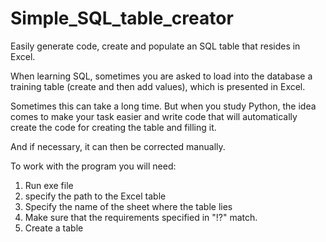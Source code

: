 # Simple_SQL_table_creator

Easily generate code, create and populate an SQL table that resides in Excel.

When learning SQL, sometimes you are asked to load into the database a training table (create and then add values), which is presented in Excel.
 
Sometimes this can take a long time.
But when you study Python, the idea comes to make your task easier and write code that will automatically create the code for creating the table and filling it.

And if necessary, it can then be corrected manually.

To work with the program you will need:
1. Run exe file
2. specify the path to the Excel table
3. Specify the name of the sheet where the table lies
4. Make sure that the requirements specified in "!?" match.
5. Create a table
